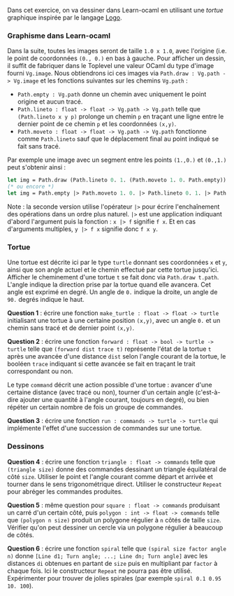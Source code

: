 Dans cet exercice, on va dessiner dans Learn-ocaml en utilisant une
*tortue* graphique inspirée par le langage
[Logo](https://fr.wikipedia.org/wiki/Logo_(langage)).

### Graphisme dans Learn-ocaml

Dans la suite, toutes les images seront de taille `1.0 x 1.0`, avec
l'origine (i.e. le point de coordonnées `(0., 0.)` en bas à gauche.
Pour afficher un dessin, il suffit de fabriquer dans le Toplevel
une valeur OCaml du type d'image fourni `Vg.image`. Nous obtiendrons ici ces
images via `Path.draw : Vg.path -> Vg.image` et les fonctions suivantes sur
les chemins `Vg.path` : 

  - `Path.empty : Vg.path` donne un chemin avec uniquement le point
    origine et aucun tracé.
  - `Path.lineto : float -> float -> Vg.path -> Vg.path` telle que 
    `(Path.lineto x y p)` prolonge un chemin `p` en traçant une ligne
    entre le dernier point de ce chemin `p` et les coordonnées `(x,y)`.
  - `Path.moveto : float -> float -> Vg.path -> Vg.path` fonctionne
    comme `Path.lineto` sauf que le déplacement final au point indiqué
    se fait sans tracé.

Par exemple une image avec un segment entre les points `(1.,0.)` et
`(0.,1.)` peut s'obtenir ainsi :

```ocaml
let img = Path.draw (Path.lineto 0. 1. (Path.moveto 1. 0. Path.empty))
(* ou encore *)
let img = Path.empty |> Path.moveto 1. 0. |> Path.lineto 0. 1. |> Path.draw
```

Note : la seconde version utilise l'opérateur `|>` pour écrire
l'enchaînement des opérations dans un ordre plus naturel. `|>` est une
application indiquant d'abord l'argument puis la fonction : `x |> f`
signifie `f x`. Et en cas d'arguments multiples, `y |> f x` signifie
donc `f x y`.

### Tortue

Une tortue est décrite ici par le type `turtle` donnant
ses coordonnées `x` et `y`, ainsi que son angle actuel et le chemin
effectué par cette tortue jusqu'ici. Afficher le cheminement d'une tortue
`t` se fait donc via `Path.draw t.path`. L'angle indique la direction prise
par la tortue quand elle avancera. Cet angle est exprimé en degré.
Un angle de `0.` indique la droite, un angle de `90.` degrés indique le haut.

**Question 1** : écrire une fonction `make_turtle : float -> float ->
turtle` initialisant une tortue à une certaine position `(x,y)`, avec
un angle `0.` et un chemin sans tracé et de dernier point `(x,y)`.

**Question 2** : écrire une fonction `forward : float -> bool -> turtle ->
turtle` telle que `(forward dist trace t)` représente l'état de la tortue
`t` après une avancée d'une distance `dist` selon l'angle courant
de la tortue, le booléen `trace` indiquant si cette avancée se fait en
traçant le trait correspondant ou non.

Le type `command` décrit une action possible d'une tortue : avancer
d'une certaine distance (avec tracé ou non), tourner d'un certain
angle (c'est-à-dire ajouter une quantité à l'angle courant, toujours
en degré), ou bien répéter un certain nombre de fois un groupe de
commandes.

**Question 3** : écrire une fonction `run : commands -> turtle ->
turtle` qui implémente l'effet d'une succession de commandes sur une
tortue.

### Dessinons

**Question 4** : écrire une fonction `triangle : float -> commands`
telle que `(triangle size)` donne des commandes dessinant un triangle
équilatéral de côté `size`. Utiliser le point et l'angle courant
comme départ et arrivée et tourner dans le sens trigonométrique
direct. Utiliser le constructeur `Repeat` pour abréger les commandes
produites.

**Question 5** : même question pour `square : float -> commands`
produisant un carré d'un certain côté, puis `polygon : int
-> float -> commands` telle que `(polygon n size)` produit un polygone
régulier à `n` côtés de taille `size`. Vérifier qu'on peut dessiner un
cercle via un polygone régulier à beaucoup de côtés.

**Question 6** : écrire une fonction `spiral` telle que
`(spiral size factor angle n)` donne `[Line d1; Turn angle; ...; Line dn; Turn angle]` avec les distances `di` obtenues en partant de `size` puis en multipliant
par `factor` à chaque fois. Ici le constructeur `Repeat` ne pourra pas être utilisé. Expérimenter pour trouver de jolies spirales
(par exemple `spiral 0.1 0.95 10. 100`).

